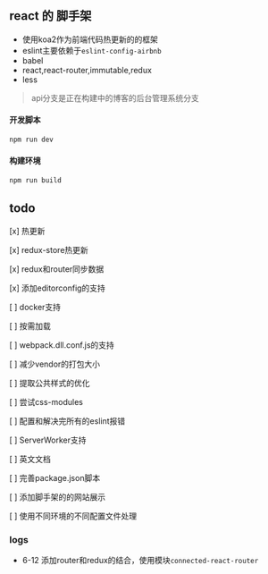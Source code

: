 ## react 的 脚手架

* 使用koa2作为前端代码热更新的的框架
* eslint主要依赖于`eslint-config-airbnb`
* babel
* react,react-router,immutable,redux
* less


> api分支是正在构建中的博客的后台管理系统分支


#### 开发脚本

```bash
npm run dev
```


#### 构建环境

```bash
npm run build
```


## todo

[x] 热更新

[x] redux-store热更新

[x] redux和router同步数据

[x] 添加editorconfig的支持

[ ] docker支持

[ ] 按需加载

[ ] webpack.dll.conf.js的支持

[ ] 减少vendor的打包大小

[ ] 提取公共样式的优化

[ ] 尝试css-modules

[ ] 配置和解决完所有的eslint报错

[ ] ServerWorker支持

[ ] 英文文档

[ ] 完善package.json脚本

[ ] 添加脚手架的的网站展示

[ ] 使用不同环境的不同配置文件处理


### logs

* 6-12 添加router和redux的结合，使用模块`connected-react-router`